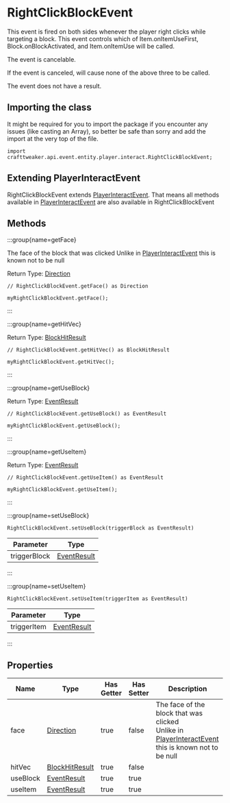 # RightClickBlockEvent

This event is fired on both sides whenever the player right clicks while targeting a block.
 This event controls which of Item.onItemUseFirst, Block.onBlockActivated, and Item.onItemUse will be called.

The event is cancelable.

If the event is canceled, will cause none of the above three to be called.

The event does not have a result.



## Importing the class

It might be required for you to import the package if you encounter any issues (like casting an Array), so better be safe than sorry and add the import at the very top of the file.
```zenscript
import crafttweaker.api.event.entity.player.interact.RightClickBlockEvent;
```


## Extending PlayerInteractEvent

RightClickBlockEvent extends [PlayerInteractEvent](/forge/api/event/entity/player/interact/PlayerInteractEvent). That means all methods available in [PlayerInteractEvent](/forge/api/event/entity/player/interact/PlayerInteractEvent) are also available in RightClickBlockEvent

## Methods

:::group{name=getFace}

The face of the block that was clicked
 Unlike in [PlayerInteractEvent](/forge/api/event/entity/player/interact/PlayerInteractEvent) this is known not to be null

Return Type: [Direction](/vanilla/api/util/direction/Direction)

```zenscript
// RightClickBlockEvent.getFace() as Direction

myRightClickBlockEvent.getFace();
```

:::

:::group{name=getHitVec}

Return Type: [BlockHitResult](/vanilla/api/util/BlockHitResult)

```zenscript
// RightClickBlockEvent.getHitVec() as BlockHitResult

myRightClickBlockEvent.getHitVec();
```

:::

:::group{name=getUseBlock}

Return Type: [EventResult](/forge/api/event/EventResult)

```zenscript
// RightClickBlockEvent.getUseBlock() as EventResult

myRightClickBlockEvent.getUseBlock();
```

:::

:::group{name=getUseItem}

Return Type: [EventResult](/forge/api/event/EventResult)

```zenscript
// RightClickBlockEvent.getUseItem() as EventResult

myRightClickBlockEvent.getUseItem();
```

:::

:::group{name=setUseBlock}

```zenscript
RightClickBlockEvent.setUseBlock(triggerBlock as EventResult)
```

|  Parameter   |                    Type                     |
|--------------|---------------------------------------------|
| triggerBlock | [EventResult](/forge/api/event/EventResult) |


:::

:::group{name=setUseItem}

```zenscript
RightClickBlockEvent.setUseItem(triggerItem as EventResult)
```

|  Parameter  |                    Type                     |
|-------------|---------------------------------------------|
| triggerItem | [EventResult](/forge/api/event/EventResult) |


:::


## Properties

|   Name   |                        Type                        | Has Getter | Has Setter |                                                                               Description                                                                                |
|----------|----------------------------------------------------|------------|------------|--------------------------------------------------------------------------------------------------------------------------------------------------------------------------|
| face     | [Direction](/vanilla/api/util/direction/Direction) | true       | false      | The face of the block that was clicked <br />  Unlike in [PlayerInteractEvent](/forge/api/event/entity/player/interact/PlayerInteractEvent) this is known not to be null |
| hitVec   | [BlockHitResult](/vanilla/api/util/BlockHitResult) | true       | false      |                                                                                                                                                                          |
| useBlock | [EventResult](/forge/api/event/EventResult)        | true       | true       |                                                                                                                                                                          |
| useItem  | [EventResult](/forge/api/event/EventResult)        | true       | true       |                                                                                                                                                                          |

